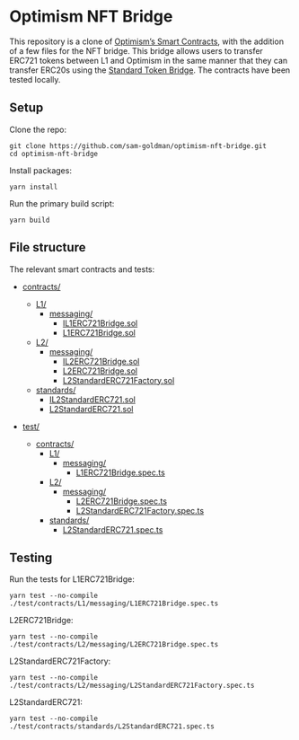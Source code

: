 # Optimism NFT Bridge

This repository is a clone of [Optimism’s Smart Contracts](https://github.com/ethereum-optimism/optimism/tree/develop/packages/contracts), with the addition of a few files for the NFT bridge. This bridge allows users to transfer ERC721 tokens between L1 and Optimism in the same manner that they can transfer ERC20s using the [Standard Token Bridge](https://community.optimism.io/docs/developers/bridge/standard-bridge/#). The contracts have been tested locally.

## Setup

Clone the repo:
```shell
git clone https://github.com/sam-goldman/optimism-nft-bridge.git
cd optimism-nft-bridge
```

Install packages:
```shell
yarn install
```

Run the primary build script:
```shell
yarn build
```

## File structure

The relevant smart contracts and tests:

* [contracts/](./contracts)
  * [L1/](./contracts/L1)
    * [messaging/](./contracts/L1/messaging)
      * [IL1ERC721Bridge.sol](./contracts/L1/messaging/IL1ERC721Bridge.sol)
      * [L1ERC721Bridge.sol](./contracts/L1/messaging/L1ERC721Bridge.sol)
  * [L2/](./contracts/L2)
    * [messaging/](./contracts/L2/messaging)
      * [IL2ERC721Bridge.sol](./contracts/L2/messaging/IL2ERC721Bridge.sol)
      * [L2ERC721Bridge.sol](./contracts/L2/messaging/L2ERC721Bridge.sol)
      * [L2StandardERC721Factory.sol](./contracts/L2/messaging/L2StandardERC721Factory.sol)
  * [standards/](./contracts/standards)
    * [IL2StandardERC721.sol](./contracts/standards/IL2StandardERC721.sol)
    * [L2StandardERC721.sol](./contracts/standards/L2StandardERC721.sol)

* [test/](./test)
  * [contracts/](./test/contracts)
    * [L1/](./test/contracts/L1)
      * [messaging/](./test/contracts/L1/messaging)
        * [L1ERC721Bridge.spec.ts](./test/contracts/L1/messaging/L1ERC721Bridge.spec.ts)
    * [L2/](./test/contracts/L2)
      * [messaging/](./test/contracts/L2/messaging)
        * [L2ERC721Bridge.spec.ts](./test/contracts/L2/messaging/L2ERC721Bridge.spec.ts)
        * [L2StandardERC721Factory.spec.ts](./test/contracts/L2/messaging/L2StandardERC721Factory.spec.ts)
    * [standards/](./test/contracts/standards)
      * [L2StandardERC721.spec.ts](./test/contracts/standards/L2StandardERC721.spec.ts)
      


## Testing

Run the tests for L1ERC721Bridge:
```shell
yarn test --no-compile ./test/contracts/L1/messaging/L1ERC721Bridge.spec.ts
```

L2ERC721Bridge:
```shell
yarn test --no-compile ./test/contracts/L2/messaging/L2ERC721Bridge.spec.ts
```

L2StandardERC721Factory:
```shell
yarn test --no-compile ./test/contracts/L2/messaging/L2StandardERC721Factory.spec.ts
```

L2StandardERC721:
```shell
yarn test --no-compile ./test/contracts/standards/L2StandardERC721.spec.ts
```
